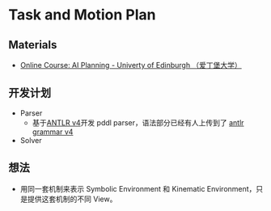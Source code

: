 # Task and Motion Plan
## Materials
- [Online Course: AI Planning - Univerty of Edinburgh （爱丁堡大学）](http://www.aiai.ed.ac.uk/project/plan/ooc/)

## 开发计划
- Parser
  - 基于[ANTLR v4](https://github.com/antlr/antlr4)开发 pddl parser，语法部分已经有人上传到了 [antlr grammar v4](https://github.com/antlr/grammars-v4/tree/master/pddl)
- Solver

## 想法
- 用同一套机制来表示 Symbolic Environment 和 Kinematic Environment，只是提供这套机制的不同 View。